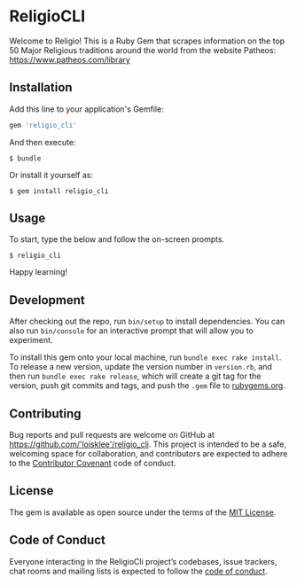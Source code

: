 # ReligioCLI

Welcome to Religio! This is a Ruby Gem that scrapes information on the top 50 Major Religious traditions around the world from the website Patheos: https://www.patheos.com/library

## Installation

Add this line to your application's Gemfile:

```ruby
gem 'religio_cli'
```

And then execute:

    $ bundle

Or install it yourself as:

    $ gem install religio_cli

## Usage

To start, type the below and follow the on-screen prompts.

    $ religio_cli

Happy learning!

## Development

After checking out the repo, run `bin/setup` to install dependencies. You can also run `bin/console` for an interactive prompt that will allow you to experiment.

To install this gem onto your local machine, run `bundle exec rake install`. To release a new version, update the version number in `version.rb`, and then run `bundle exec rake release`, which will create a git tag for the version, push git commits and tags, and push the `.gem` file to [rubygems.org](https://rubygems.org).

## Contributing

Bug reports and pull requests are welcome on GitHub at https://github.com/'loisklee'/religio_cli. This project is intended to be a safe, welcoming space for collaboration, and contributors are expected to adhere to the [Contributor Covenant](http://contributor-covenant.org) code of conduct.

## License

The gem is available as open source under the terms of the [MIT License](https://opensource.org/licenses/MIT).

## Code of Conduct

Everyone interacting in the ReligioCli project’s codebases, issue trackers, chat rooms and mailing lists is expected to follow the [code of conduct](https://github.com/'loisklee'/religio_cli/blob/master/CODE_OF_CONDUCT.md).

